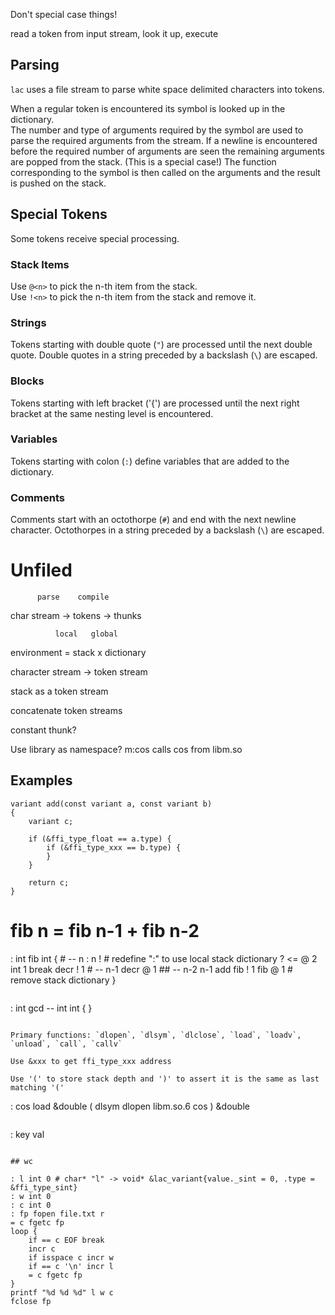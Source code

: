 Don't special case things!

read a token from input stream, look it up, execute

## Parsing

`lac` uses a file stream to parse white space delimited characters into tokens.

When a regular token is encountered its symbol is looked up in the dictionary.  
The number and type of arguments required by the symbol are used to parse the required arguments from the stream. 
If a newline is encountered before the required number of arguments are seen the remaining arguments
are popped from the stack. (This is a special case!)
The function corresponding to the symbol is then called on the arguments and the result is pushed on the stack.  

## Special Tokens

Some tokens receive special processing.

### Stack Items

Use `@<n>` to pick the n-th item from the stack.  
Use `!<n>` to pick the n-th item from the stack and remove it.  


### Strings

Tokens starting with double quote (`"`) are processed until the next double quote.
Double quotes in a string preceded by a backslash (`\`) are escaped.


### Blocks

Tokens starting with left bracket ('{') are processed until the next right bracket at
the same nesting level is encountered.

### Variables

Tokens starting with colon (`:`) define variables that are added to the dictionary.  

### Comments

Comments start with an octothorpe (`#`) and end with the next newline character.
Octothorpes in a string preceded by a backslash (`\`) are escaped.


# Unfiled

          parse    compile
char stream -> tokens -> thunks

              local   global
environment = stack x dictionary

character stream -> token stream

stack as a token stream

concatenate token streams

constant thunk? 

Use library as namespace? m:cos calls cos from libm.so

## Examples

```
variant add(const variant a, const variant b)
{
	variant c;

	if (&ffi_type_float == a.type) {
		if (&ffi_type_xxx == b.type) {
		}
	}

	return c;
}

```
# fib n = fib n-1 + fib n-2
: int fib int { # -- n
	: n ! # redefine ":" to use local stack dictionary
	? <= @ 2 int 1 break
	decr ! 1 # -- n-1
	decr @ 1 ## -- n-2 n-1
	add fib ! 1 fib @ 1
	# remove stack dictionary
}
```

```
: int gcd -- int int {
}
```

Primary functions: `dlopen`, `dlsym`, `dlclose`, `load`, `loadv`, `unload`, `call`, `callv`

Use &xxx to get ffi_type_xxx address

Use '(' to store stack depth and ')' to assert it is the same as last matching '('

```
: cos load &double ( dlsym dlopen libm.so.6 cos ) &double
```

```
: key val
```

## wc

: l int 0 # char* "l" -> void* &lac_variant{value._sint = 0, .type = &ffi_type_sint}
: w int 0
: c int 0
: fp fopen file.txt r
= c fgetc fp
loop {
	if == c EOF break
	incr c
	if isspace c incr w
	if == c '\n' incr l
	= c fgetc fp
}
printf "%d %d %d" l w c
fclose fp
